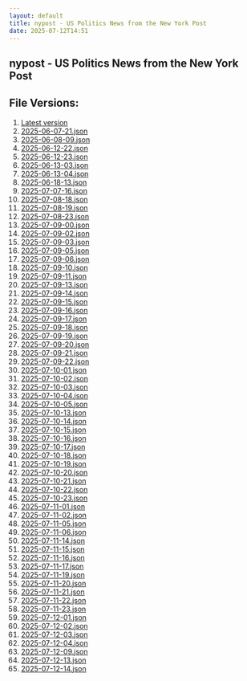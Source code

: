 ```yaml
---
layout: default
title: nypost - US Politics News from the New York Post
date: 2025-07-12T14:51
---
```


## nypost - US Politics News from the New York Post

<div id="data-chart"></div>
<div id="data-table"></div>
<script>
document.addEventListener('DOMContentLoaded', function(){
  document.getElementById('data-table').textContent = 'This source isn't supported for tables yet.';
});
</script>

## File Versions:
1. [Latest version](./latest.json)
2. [2025-06-07-21.json](./2025-06-07-21.json)
3. [2025-06-08-09.json](./2025-06-08-09.json)
4. [2025-06-12-22.json](./2025-06-12-22.json)
5. [2025-06-12-23.json](./2025-06-12-23.json)
6. [2025-06-13-03.json](./2025-06-13-03.json)
7. [2025-06-13-04.json](./2025-06-13-04.json)
8. [2025-06-18-13.json](./2025-06-18-13.json)
9. [2025-07-07-16.json](./2025-07-07-16.json)
10. [2025-07-08-18.json](./2025-07-08-18.json)
11. [2025-07-08-19.json](./2025-07-08-19.json)
12. [2025-07-08-23.json](./2025-07-08-23.json)
13. [2025-07-09-00.json](./2025-07-09-00.json)
14. [2025-07-09-02.json](./2025-07-09-02.json)
15. [2025-07-09-03.json](./2025-07-09-03.json)
16. [2025-07-09-05.json](./2025-07-09-05.json)
17. [2025-07-09-06.json](./2025-07-09-06.json)
18. [2025-07-09-10.json](./2025-07-09-10.json)
19. [2025-07-09-11.json](./2025-07-09-11.json)
20. [2025-07-09-13.json](./2025-07-09-13.json)
21. [2025-07-09-14.json](./2025-07-09-14.json)
22. [2025-07-09-15.json](./2025-07-09-15.json)
23. [2025-07-09-16.json](./2025-07-09-16.json)
24. [2025-07-09-17.json](./2025-07-09-17.json)
25. [2025-07-09-18.json](./2025-07-09-18.json)
26. [2025-07-09-19.json](./2025-07-09-19.json)
27. [2025-07-09-20.json](./2025-07-09-20.json)
28. [2025-07-09-21.json](./2025-07-09-21.json)
29. [2025-07-09-22.json](./2025-07-09-22.json)
30. [2025-07-10-01.json](./2025-07-10-01.json)
31. [2025-07-10-02.json](./2025-07-10-02.json)
32. [2025-07-10-03.json](./2025-07-10-03.json)
33. [2025-07-10-04.json](./2025-07-10-04.json)
34. [2025-07-10-05.json](./2025-07-10-05.json)
35. [2025-07-10-13.json](./2025-07-10-13.json)
36. [2025-07-10-14.json](./2025-07-10-14.json)
37. [2025-07-10-15.json](./2025-07-10-15.json)
38. [2025-07-10-16.json](./2025-07-10-16.json)
39. [2025-07-10-17.json](./2025-07-10-17.json)
40. [2025-07-10-18.json](./2025-07-10-18.json)
41. [2025-07-10-19.json](./2025-07-10-19.json)
42. [2025-07-10-20.json](./2025-07-10-20.json)
43. [2025-07-10-21.json](./2025-07-10-21.json)
44. [2025-07-10-22.json](./2025-07-10-22.json)
45. [2025-07-10-23.json](./2025-07-10-23.json)
46. [2025-07-11-01.json](./2025-07-11-01.json)
47. [2025-07-11-02.json](./2025-07-11-02.json)
48. [2025-07-11-05.json](./2025-07-11-05.json)
49. [2025-07-11-06.json](./2025-07-11-06.json)
50. [2025-07-11-14.json](./2025-07-11-14.json)
51. [2025-07-11-15.json](./2025-07-11-15.json)
52. [2025-07-11-16.json](./2025-07-11-16.json)
53. [2025-07-11-17.json](./2025-07-11-17.json)
54. [2025-07-11-19.json](./2025-07-11-19.json)
55. [2025-07-11-20.json](./2025-07-11-20.json)
56. [2025-07-11-21.json](./2025-07-11-21.json)
57. [2025-07-11-22.json](./2025-07-11-22.json)
58. [2025-07-11-23.json](./2025-07-11-23.json)
59. [2025-07-12-01.json](./2025-07-12-01.json)
60. [2025-07-12-02.json](./2025-07-12-02.json)
61. [2025-07-12-03.json](./2025-07-12-03.json)
62. [2025-07-12-04.json](./2025-07-12-04.json)
63. [2025-07-12-09.json](./2025-07-12-09.json)
64. [2025-07-12-13.json](./2025-07-12-13.json)
65. [2025-07-12-14.json](./2025-07-12-14.json)
